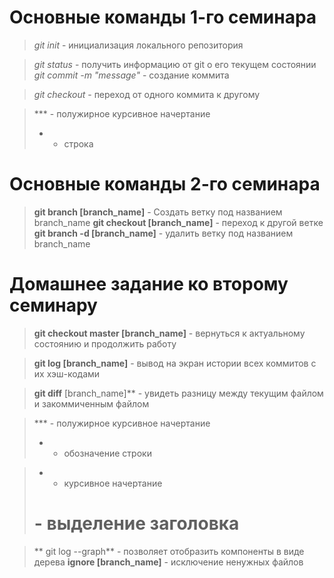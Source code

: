 # Основные команды 1-го семинара

> *git init* - инициализация локального репозитория

> *git status* - получить информацию от git о его текущем состоянии
> *git commit -m "message"* - создание коммита

> *git checkout* - переход от одного коммита к другому

> *** - полужирное курсивное начертание
> * - строка

# Основные команды 2-го семинара

> **git branch [branch_name]** - Создать ветку под названием branch_name
> **git checkout [branch_name]** - переход к другой ветке
> **git branch -d [branch_name]** - удалить ветку под названием branch_name
# Домашнее задание ко второму семинару

 > **git checkout master [branch_name]** - вернуться к актуальному состоянию и продолжить работу

 > **git log [branch_name]** - вывод на экран истории всех коммитов с их хэш-кодами

 
 > **git diff** [branch_name]** - увидеть разницу между текущим файлом и закоммиченным файлом

> *** - полужирное курсивное начертание
 > * - обозначение строки

> * - курсивное начертание
> # - выделение заголовка

> ** git log --graph** - позволяет отобразить компоненты в виде дерева
> **ignore [branch_name]** - исключение ненужных файлов




